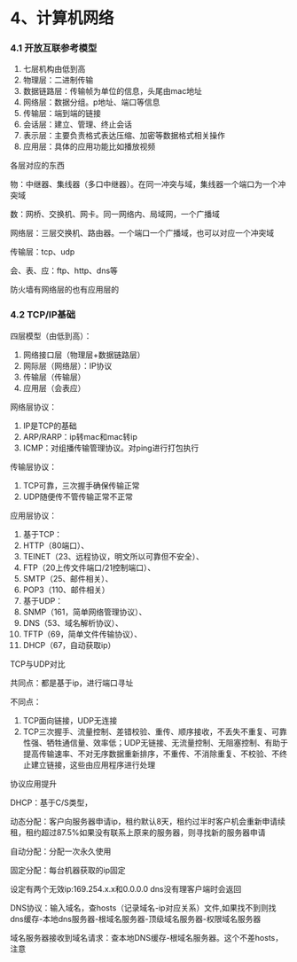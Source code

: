 # 4、计算机网络

### 4.1 开放互联参考模型

1. 七层机构由低到高
2. 物理层：二进制传输
3. 数据链路层：传输帧为单位的信息，头尾由mac地址
4. 网络层：数据分组。p地址、端口等信息
5. 传输层：端到端的链接
6. 会话层：建立、管理、终止会话
7. 表示层：主要负责格式表达压缩、加密等数据格式相关操作
8. 应用层：具体的应用功能比如播放视频



各层对应的东西

物：中继器、集线器（多口中继器）。在同一冲突与域，集线器一个端口为一个冲突域

数：网桥、交换机、网卡。同一网络内、局域网，一个广播域

网络层：三层交换机、路由器。一个端口一个广播域，也可以对应一个冲突域

传输层：tcp、udp

会、表、应：ftp、http、dns等



防火墙有网络层的也有应用层的



### 4.2 TCP/IP基础

四层模型（由低到高）：

1. 网络接口层（物理层+数据链路层）
2. 网际层（网络层）：IP协议
3. 传输层（传输层）
4. 应用层（会表应）

网络层协议：

1. IP是TCP的基础
2. ARP/RARP：ip转mac和mac转ip
3. ICMP：对组播传输管理协议。对ping进行打包执行

传输层协议：

1. TCP可靠，三次握手确保传输正常
2. UDP随便传不管传输正常不正常

应用层协议：

1. 基于TCP：
2. HTTP（80端口）、
3. TEINET（23、远程协议，明文所以可靠但不安全）、
4. FTP（20上传文件端口/21控制端口）、
5. SMTP（25、邮件相关）、
6. POP3（110、邮件相关）
7. 基于UDP：
8. SNMP（161，简单网络管理协议）、
9. DNS（53、域名解析协议）、
10. TFTP（69，简单文件传输协议）、
11. DHCP（67，自动获取ip）



TCP与UDP对比

共同点：都是基于ip，进行端口寻址

不同点：

1. TCP面向链接，UDP无连接
2. TCP三次握手、流量控制、差错校验、重传、顺序接收，不丢失不重复、可靠性强、牺牲通信量、效率低；UDP无链接、无流量控制、无阻塞控制、有助于提高传输速率、不对无序数据重新排序，不重传、不消除重复、不校验、不终止建立链接，这些由应用程序进行处理



协议应用提升

DHCP：基于C/S类型，

动态分配：客户向服务器申请ip，租约默认8天，租约过半时客户机会重新申请续租，租约超过87.5%如果没有联系上原来的服务器，则寻找新的服务器申请

自动分配：分配一次永久使用

固定分配：每台机器获取的ip固定

设定有两个无效ip:169.254.x.x和0.0.0.0  dns没有理客户端时会返回



DNS协议：输入域名，查hosts（记录域名-ip对应关系）文件,如果找不到则找dns缓存-本地dns服务器-根域名服务器-顶级域名服务器-权限域名服务器

域名服务器接收到域名请求：查本地DNS缓存-根域名服务器。这个不差hosts，注意





